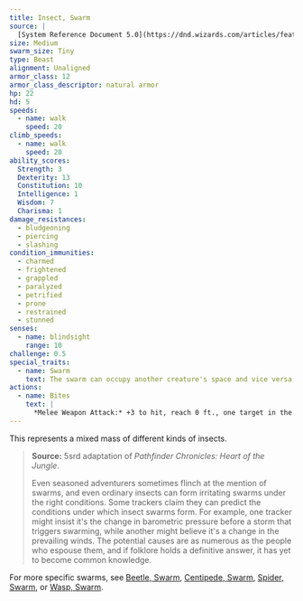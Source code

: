 ```yaml
---
title: Insect, Swarm
source: |
  [System Reference Document 5.0](https://dnd.wizards.com/articles/features/systems-reference-document-srd)
size: Medium
swarm_size: Tiny
type: Beast
alignment: Unaligned
armor_class: 12
armor_class_descriptor: natural armor
hp: 22
hd: 5
speeds:
  - name: walk
    speed: 20
climb_speeds:
  - name: walk
    speed: 20
ability_scores:
  Strength: 3
  Dexterity: 13
  Constitution: 10
  Intelligence: 1
  Wisdom: 7
  Charisma: 1
damage_resistances:
  - bludgeoning
  - piercing
  - slashing
condition_immunities:
  - charmed
  - frightened
  - grappled
  - paralyzed
  - petrified
  - prone
  - restrained
  - stunned
senses:
  - name: blindsight
    range: 10
challenge: 0.5
special_traits:
  - name: Swarm
    text: The swarm can occupy another creature's space and vice versa, and the swarm can move through any opening large enough for a size Tiny insect. The swarm can't regain hit points or gain temporary hit points.
actions:
  - name: Bites
    text: |
      *Melee Weapon Attack:* +3 to hit, reach 0 ft., one target in the swarm's space. *Hit:* 10 (4d4) piercing damage, or 5 (2d4) piercing damage if the swarm has half of its hit points or fewer.
---
```


This represents a mixed mass of different kinds of insects.

> **Source:** 5srd adaptation of *Pathfinder Chronicles: Heart of the Jungle*.
>
> Even seasoned adventurers sometimes flinch at the mention of swarms, and even ordinary insects can form irritating swarms under the right conditions. Some trackers claim they can predict the conditions under which insect swarms form. For example, one tracker might insist it's the change in barometric pressure before a storm that triggers swarming, while another might believe it's a change in the prevailing winds. The potential causes are as numerous as the people who espouse them, and if folklore holds a definitive answer, it has yet to become common knowledge.

For more specific swarms, see [Beetle, Swarm](/monsters/beetle-swarm/), [Centipede, Swarm](/monsters/centipede-swarm/), [Spider, Swarm](/monsters/spider-swarm/), or [Wasp, Swarm](/monsters/wasp-swarm/).

